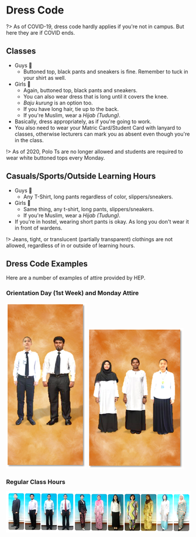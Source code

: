 # Dress Code

?> As of COVID-19, dress code hardly applies if you're not in campus. But here they are if COVID ends.

## Classes

- Guys 👦
  - Buttoned top, black pants and sneakers is fine. Remember to tuck in your shirt as well.
- Girls 👧
  - Again, buttoned top, black pants and sneakers.
  - You can also wear dress that is long until it covers the knee.
  - _Baju kurung_ is an option too.
  - If you have long hair, tie up to the back.
  - If you're Muslim, wear a _Hijab (Tudung)_.
- Basically, dress appropriately, as if you're going to work.
- You also need to wear your Matric Card/Student Card with lanyard to classes, otherwise lecturers can mark you as absent even though you're in the class.

!> As of 2020, Polo Ts are no longer allowed and students are required to wear white buttoned tops every Monday.

## Casuals/Sports/Outside Learning Hours

- Guys 👦
  - Any T-Shirt, long pants regardless of color, slippers/sneakers.
- Girls 👧
  - Same thing, any t-shirt, long pants, slippers/sneakers.
  - If you're Muslim, wear a _Hijab (Tudung)_.
- If you're in hostel, wearing short pants is okay. As long you don't wear it in front of wardens.

!> Jeans, tight, or translucent (partially transparent) clothings are not allowed, regardless of in or outside of learning hours.

## Dress Code Examples

Here are a number of examples of attire provided by HEP.

### Orientation Day (1st Week) and Monday Attire

![orientation day attire - boy](../assets/dress-code-boy-init.png)
![orientation day attire - girl](../assets/dress-code-girl-init.png)

### Regular Class Hours

![class hours attire](../assets/dress-code-examples.png)
